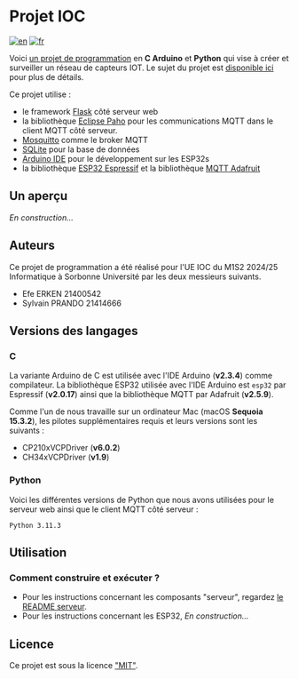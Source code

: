 # Projet IOC

[![en](https://img.shields.io/badge/lang-en-red.svg)](README.en.md)
[![fr](https://img.shields.io/badge/lang-fr-yellow.svg)](README.md)

Voici [un projet de programmation](https://github.com/GreengagePlum/Project-IOT) en **C Arduino** et **Python** qui vise à créer et surveiller un réseau de capteurs IOT. Le sujet du projet est [disponible ici](./IOC_mode_projet%20–%20SESI.pdf) pour plus de détails.

Ce projet utilise :

* le framework [Flask](https://flask.palletsprojects.com/en/stable/) côté serveur web
* la bibliothèque [Eclipse Paho](https://github.com/eclipse-paho/paho.mqtt.python?tab=readme-ov-file) pour les communications MQTT dans le client MQTT côté serveur.
* [Mosquitto](https://mosquitto.org/) comme le broker MQTT
* [SQLite](https://sqlite.org/index.html) pour la base de données
* [Arduino IDE](https://www.arduino.cc/en/software/) pour le développement sur les ESP32s
* la bibliothèque [ESP32 Espressif](https://github.com/espressif/arduino-esp32) et la bibliothèque [MQTT Adafruit](https://docs.arduino.cc/libraries/adafruit-mqtt-library/)

## Un aperçu

_En construction..._

## Auteurs

Ce projet de programmation a été réalisé pour l'UE IOC du M1S2 2024/25 Informatique à Sorbonne Université par les deux messieurs suivants.

* Efe ERKEN 21400542
* Sylvain PRANDO 21414666

## Versions des langages

### C

La variante Arduino de C est utilisée avec l'IDE Arduino (**v2.3.4**) comme compilateur. La bibliothèque ESP32 utilisée avec l'IDE Arduino est `esp32` par Espressif (**v2.0.17**) ainsi que la bibliothèque MQTT par Adafruit (**v2.5.9**).

Comme l'un de nous travaille sur un ordinateur Mac (macOS **Sequoia 15.3.2**), les pilotes supplémentaires requis et leurs versions sont les suivants :

* CP210xVCPDriver (**v6.0.2**)
* CH34xVCPDriver (**v1.9**)

### Python

Voici les différentes versions de Python que nous avons utilisées pour le serveur web ainsi que le client MQTT côté
serveur :

```text
Python 3.11.3
```

## Utilisation

### Comment construire et exécuter ?

* Pour les instructions concernant les composants "serveur", regardez [le README serveur](/server/README.md#usage).
* Pour les instructions concernant les ESP32, _En construction..._

## Licence

Ce projet est sous la licence ["MIT"](LICENSE).
